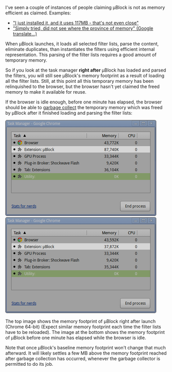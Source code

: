 I've seen a couple of instances of people claiming µBlock is not as memory efficient as claimed. Examples:

- ["I just installed it, and it uses 117MB - that's not even close"](http://www.reddit.com/r/chrome/comments/2cpogs/fast_and_light_ad_blocker_for_chrome_%C2%B5block/cjhutwz)
- ["Simply tried, did not see where the province of memory" (Google translate...)](http://bbs.kafan.cn/thread-1762885-1-1.html#pid32323303)

When µBlock launches, it loads all selected filter lists, parse the content, eliminate duplicates, than instantiates the filters using efficient internal representation. This parsing of the filter lists requires a good amount of temporary memory.

So if you look at the task manager **right after** µBlock has loaded and parsed the filters, you will still see µBlock's memory footprint as a result of loading all the filter lists. Still, at this point all this temporary memory has been relinquished to the browser, but the browser hasn't yet claimed the freed memory to make it available for reuse.

If the browser is idle enough, before one minute has elapsed, the browser should be able to [garbage collect](http://en.wikipedia.org/wiki/Garbage_collection_(computer_science)) the temporary memory which was freed by µBlock after it finished loading and parsing the filter lists:

![µBlock's memory footprint](https://raw.githubusercontent.com/gorhill/uBlock/master/doc/img/mem-footprint-at-launch-time.png)

The top image shows the memory footprint of µBlock right after launch (Chrome 64-bit) (Expect similar memory footprint each time the filter lists have to be reloaded). The image at the bottom shows the memory footprint of µBlock before one minute has elapsed while the browser is idle.

Note that once µBlock's baseline memory footprint won't change that much afterward. It will likely settles a few MB above the memory footprint reached after garbage collection has occurred, whenever the garbage collector is permitted to do its job.